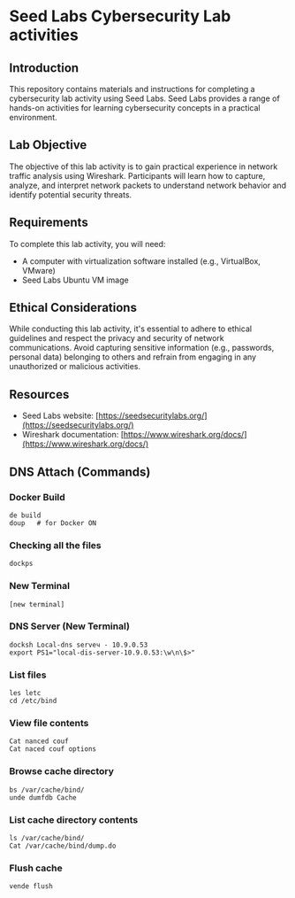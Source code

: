 # Seed Labs Cybersecurity Lab activities

## Introduction
This repository contains materials and instructions for completing a cybersecurity lab activity using Seed Labs. Seed Labs provides a range of hands-on activities for learning cybersecurity concepts in a practical environment.

## Lab Objective
The objective of this lab activity is to gain practical experience in network traffic analysis using Wireshark. Participants will learn how to capture, analyze, and interpret network packets to understand network behavior and identify potential security threats.

## Requirements
To complete this lab activity, you will need:
- A computer with virtualization software installed (e.g., VirtualBox, VMware)
- Seed Labs Ubuntu VM image



## Ethical Considerations
While conducting this lab activity, it's essential to adhere to ethical guidelines and respect the privacy and security of network communications. Avoid capturing sensitive information (e.g., passwords, personal data) belonging to others and refrain from engaging in any unauthorized or malicious activities.

## Resources
- Seed Labs website: [https://seedsecuritylabs.org/](https://seedsecuritylabs.org/)
- Wireshark documentation: [https://www.wireshark.org/docs/](https://www.wireshark.org/docs/)


## DNS Attach (Commands)

### Docker Build
```
de build
doup   # for Docker ON
```

### Checking all the files
```
dockps
```

### New Terminal
```
[new terminal]
```

### DNS Server (New Terminal)
```
docksh Local-dns servеч - 10.9.0.53
export PS1="local-dis-server-10.9.0.53:\w\n\$>"
```

### List files
```
les letc
cd /etc/bind
```

### View file contents
```
Cat nanced couf
Cat naced couf options
```

### Browse cache directory
```
bs /var/cache/bind/
unde dumfdb Cache
```

### List cache directory contents
```
ls /var/cache/bind/
Cat /var/cache/bind/dump.do
```

### Flush cache
```
vende flush
```
